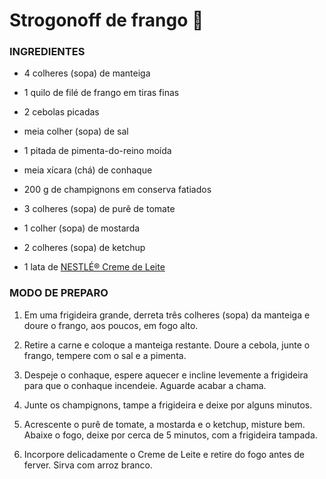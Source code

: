 # Strogonoff de frango :chicken:

### INGREDIENTES

- 4 colheres (sopa) de manteiga

- 1 quilo de filé de frango em tiras finas

- 2 cebolas picadas

- meia colher (sopa) de sal

- 1 pitada de pimenta-do-reino moída

- meia xícara (chá) de conhaque

- 200 g de champignons em conserva fatiados

- 3 colheres (sopa) de purê de tomate

- 1 colher (sopa) de mostarda

- 2 colheres (sopa) de ketchup

- 1 lata de [NESTLÉ® Creme de Leite](https://www.nestle.com.br/marcas/nestle/creme-de-leite-nestle-tradicional)



### MODO DE PREPARO

1. Em uma frigideira grande, derreta três colheres (sopa) da manteiga e doure o frango, aos poucos, em fogo alto.

2. Retire a carne e coloque a manteiga restante. Doure a cebola, junte o frango, tempere com o sal e a pimenta.
3. Despeje o conhaque, espere aquecer e incline levemente a frigideira para que o conhaque incendeie. Aguarde acabar a chama.
4. Junte os champignons, tampe a frigideira e deixe por alguns minutos.
5. Acrescente o purê de tomate, a mostarda e o ketchup, misture bem. Abaixe o fogo, deixe por cerca de 5 minutos, com a frigideira tampada.
6. Incorpore delicadamente o Creme de Leite e retire do fogo antes de ferver. Sirva com arroz branco.